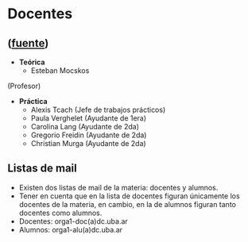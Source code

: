 # Docentes
([fuente](https://campus.exactas.uba.ar/course/view.php?id=997&section=7))
---
  - **Teórica**
      - Esteban Mocskos 

(Profesor)

  - **Práctica**
      - Alexis Tcach (Jefe de trabajos prácticos)
      - Paula Verghelet (Ayudante de 1era)
      - Carolina Lang (Ayudante de 2da)
      - Gregorio Freidin (Ayudante de 2da)
      - Christian Murga (Ayudante de 2da)

## Listas de mail

  - Existen dos listas de mail de la materia: docentes y alumnos.
  - Tener en cuenta que en la lista de docentes figuran únicamente los docentes de la materia, en cambio, en la de alumnos figuran tanto docentes como alumnos.
  - Docentes: orga1-doc(a)dc.uba.ar
  - Alumnos: orga1-alu(a)dc.uba.ar

